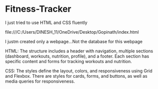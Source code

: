 # Fitness-Tracker
I just tried to use HTML and CSS fluently

file:///C:/Users/DINESH_11/OneDrive/Desktop/Gopinath/index.html

I justm  created only a webpage...Not the database for this webpage

HTML: The structure includes a header with navigation, multiple sections (dashboard, workouts, nutrition, profile), and a footer. Each section has specific content and forms for tracking workouts and nutrition.

CSS: The styles define the layout, colors, and responsiveness using Grid and Flexbox. There are styles for cards, forms, and buttons, as well as media queries for responsiveness.
